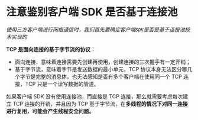 # 注意鉴别客户端 SDK 是否基于连接池

*使用三方客户端进行网络通信时，我们首先要确定客户端` SDK `是否是基于连接池技术实现的*

**TCP 是面向连接的基于字节流的协议：**

- 面向连接，意味着连接需要先创建再使用，创建连接的三次握手有一定开销；
- 基于字节流，意味着字节是发送数据的最小单元，TCP 协议本身无法区分哪几个字节是完整的消息体，也无法感知是否有多个客户端在使用同一个 TCP 连接，TCP 只是一个读写数据的管道。

如果客户端 SDK 没有使用连接池，而直接是 TCP 连接，那么就需要考虑每次建立 TCP 连接的开销，并且因为 TCP 基于字节流，在**多线程的情况下对同一连接进行复用，可能会产生线程安全问题。**  








































